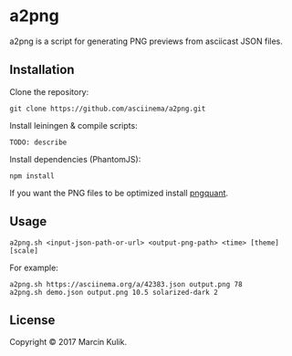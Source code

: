# a2png

a2png is a script for generating PNG previews from asciicast JSON files.

## Installation

Clone the repository:

    git clone https://github.com/asciinema/a2png.git

Install leiningen & compile scripts:

    TODO: describe

Install dependencies (PhantomJS):

    npm install

If you want the PNG files to be optimized install
[pngquant](https://pngquant.org/).

## Usage

    a2png.sh <input-json-path-or-url> <output-png-path> <time> [theme] [scale]

For example:

    a2png.sh https://asciinema.org/a/42383.json output.png 78
    a2png.sh demo.json output.png 10.5 solarized-dark 2

## License

Copyright &copy; 2017 Marcin Kulik.
